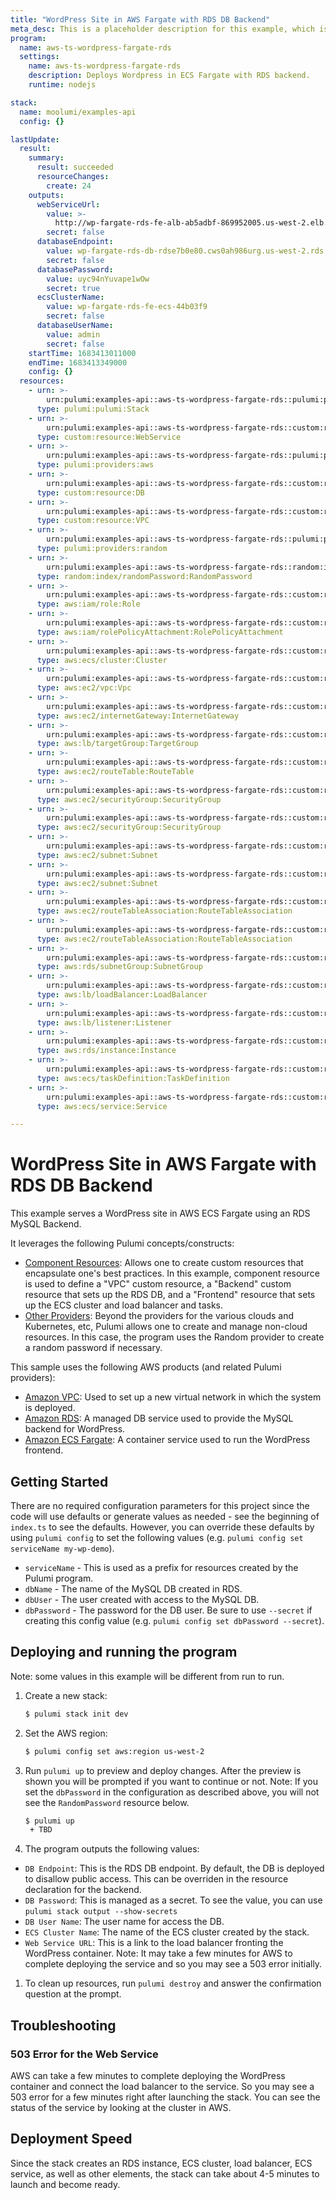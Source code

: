 ```yaml
---
title: "WordPress Site in AWS Fargate with RDS DB Backend"
meta_desc: This is a placeholder description for this example, which is an interesting example of how to do something with Pulumi.
program:
  name: aws-ts-wordpress-fargate-rds
  settings:
    name: aws-ts-wordpress-fargate-rds
    description: Deploys Wordpress in ECS Fargate with RDS backend.
    runtime: nodejs

stack:
  name: moolumi/examples-api
  config: {}

lastUpdate:
  result:
    summary:
      result: succeeded
      resourceChanges:
        create: 24
    outputs:
      webServiceUrl:
        value: >-
          http://wp-fargate-rds-fe-alb-ab5adbf-869952005.us-west-2.elb.amazonaws.com
        secret: false
      databaseEndpoint:
        value: wp-fargate-rds-db-rdse7b0e80.cws0ah986urg.us-west-2.rds.amazonaws.com
        secret: false
      databasePassword:
        value: uyc94nYuvape1wOw
        secret: true
      ecsClusterName:
        value: wp-fargate-rds-fe-ecs-44b03f9
        secret: false
      databaseUserName:
        value: admin
        secret: false
    startTime: 1683413011000
    endTime: 1683413349000
    config: {}
  resources:
    - urn: >-
        urn:pulumi:examples-api::aws-ts-wordpress-fargate-rds::pulumi:pulumi:Stack::aws-ts-wordpress-fargate-rds-examples-api
      type: pulumi:pulumi:Stack
    - urn: >-
        urn:pulumi:examples-api::aws-ts-wordpress-fargate-rds::custom:resource:WebService::wp-fargate-rds-fe
      type: custom:resource:WebService
    - urn: >-
        urn:pulumi:examples-api::aws-ts-wordpress-fargate-rds::pulumi:providers:aws::default_5_40_0
      type: pulumi:providers:aws
    - urn: >-
        urn:pulumi:examples-api::aws-ts-wordpress-fargate-rds::custom:resource:DB::wp-fargate-rds-db
      type: custom:resource:DB
    - urn: >-
        urn:pulumi:examples-api::aws-ts-wordpress-fargate-rds::custom:resource:VPC::wp-fargate-rds-net
      type: custom:resource:VPC
    - urn: >-
        urn:pulumi:examples-api::aws-ts-wordpress-fargate-rds::pulumi:providers:random::default_4_13_0
      type: pulumi:providers:random
    - urn: >-
        urn:pulumi:examples-api::aws-ts-wordpress-fargate-rds::random:index/randomPassword:RandomPassword::dbPassword
      type: random:index/randomPassword:RandomPassword
    - urn: >-
        urn:pulumi:examples-api::aws-ts-wordpress-fargate-rds::custom:resource:WebService$aws:iam/role:Role::wp-fargate-rds-fe-task-role
      type: aws:iam/role:Role
    - urn: >-
        urn:pulumi:examples-api::aws-ts-wordpress-fargate-rds::custom:resource:WebService$aws:iam/rolePolicyAttachment:RolePolicyAttachment::wp-fargate-rds-fe-task-policy
      type: aws:iam/rolePolicyAttachment:RolePolicyAttachment
    - urn: >-
        urn:pulumi:examples-api::aws-ts-wordpress-fargate-rds::custom:resource:WebService$aws:ecs/cluster:Cluster::wp-fargate-rds-fe-ecs
      type: aws:ecs/cluster:Cluster
    - urn: >-
        urn:pulumi:examples-api::aws-ts-wordpress-fargate-rds::custom:resource:VPC$aws:ec2/vpc:Vpc::wp-fargate-rds-net-vpc
      type: aws:ec2/vpc:Vpc
    - urn: >-
        urn:pulumi:examples-api::aws-ts-wordpress-fargate-rds::custom:resource:VPC$aws:ec2/internetGateway:InternetGateway::wp-fargate-rds-net-igw
      type: aws:ec2/internetGateway:InternetGateway
    - urn: >-
        urn:pulumi:examples-api::aws-ts-wordpress-fargate-rds::custom:resource:WebService$aws:lb/targetGroup:TargetGroup::wp-fargate-rds-fe-app-tg
      type: aws:lb/targetGroup:TargetGroup
    - urn: >-
        urn:pulumi:examples-api::aws-ts-wordpress-fargate-rds::custom:resource:VPC$aws:ec2/routeTable:RouteTable::wp-fargate-rds-net-rt
      type: aws:ec2/routeTable:RouteTable
    - urn: >-
        urn:pulumi:examples-api::aws-ts-wordpress-fargate-rds::custom:resource:VPC$aws:ec2/securityGroup:SecurityGroup::wp-fargate-rds-net-rds-sg
      type: aws:ec2/securityGroup:SecurityGroup
    - urn: >-
        urn:pulumi:examples-api::aws-ts-wordpress-fargate-rds::custom:resource:VPC$aws:ec2/securityGroup:SecurityGroup::wp-fargate-rds-net-fe-sg
      type: aws:ec2/securityGroup:SecurityGroup
    - urn: >-
        urn:pulumi:examples-api::aws-ts-wordpress-fargate-rds::custom:resource:VPC$aws:ec2/subnet:Subnet::wp-fargate-rds-net-subnet-1
      type: aws:ec2/subnet:Subnet
    - urn: >-
        urn:pulumi:examples-api::aws-ts-wordpress-fargate-rds::custom:resource:VPC$aws:ec2/subnet:Subnet::wp-fargate-rds-net-subnet-0
      type: aws:ec2/subnet:Subnet
    - urn: >-
        urn:pulumi:examples-api::aws-ts-wordpress-fargate-rds::custom:resource:VPC$aws:ec2/routeTableAssociation:RouteTableAssociation::vpc-route-table-assoc-1
      type: aws:ec2/routeTableAssociation:RouteTableAssociation
    - urn: >-
        urn:pulumi:examples-api::aws-ts-wordpress-fargate-rds::custom:resource:VPC$aws:ec2/routeTableAssociation:RouteTableAssociation::vpc-route-table-assoc-0
      type: aws:ec2/routeTableAssociation:RouteTableAssociation
    - urn: >-
        urn:pulumi:examples-api::aws-ts-wordpress-fargate-rds::custom:resource:DB$aws:rds/subnetGroup:SubnetGroup::wp-fargate-rds-db-sng
      type: aws:rds/subnetGroup:SubnetGroup
    - urn: >-
        urn:pulumi:examples-api::aws-ts-wordpress-fargate-rds::custom:resource:WebService$aws:lb/loadBalancer:LoadBalancer::wp-fargate-rds-fe-alb
      type: aws:lb/loadBalancer:LoadBalancer
    - urn: >-
        urn:pulumi:examples-api::aws-ts-wordpress-fargate-rds::custom:resource:WebService$aws:lb/listener:Listener::wp-fargate-rds-fe-listener
      type: aws:lb/listener:Listener
    - urn: >-
        urn:pulumi:examples-api::aws-ts-wordpress-fargate-rds::custom:resource:DB$aws:rds/instance:Instance::wp-fargate-rds-db-rds
      type: aws:rds/instance:Instance
    - urn: >-
        urn:pulumi:examples-api::aws-ts-wordpress-fargate-rds::custom:resource:WebService$aws:ecs/taskDefinition:TaskDefinition::wp-fargate-rds-fe-app-task
      type: aws:ecs/taskDefinition:TaskDefinition
    - urn: >-
        urn:pulumi:examples-api::aws-ts-wordpress-fargate-rds::custom:resource:WebService$aws:ecs/service:Service::wp-fargate-rds-fe-app-svc
      type: aws:ecs/service:Service

---
```


# WordPress Site in AWS Fargate with RDS DB Backend

This example serves a WordPress site in AWS ECS Fargate using an RDS MySQL Backend.

It leverages the following Pulumi concepts/constructs:

- [Component Resources](https://www.pulumi.com/docs/intro/concepts/programming-model/#components): Allows one to create custom resources that encapsulate one's best practices. In this example, component resource is used to define a "VPC" custom resource, a "Backend" custom resource that sets up the RDS DB, and a "Frontend" resource that sets up the ECS cluster and load balancer and tasks.
- [Other Providers](https://www.pulumi.com/docs/reference/pkg/): Beyond the providers for the various clouds and Kubernetes, etc, Pulumi allows one to create and manage non-cloud resources. In this case, the program uses the Random provider to create a random password if necessary.

This sample uses the following AWS products (and related Pulumi providers):

- [Amazon VPC](https://aws.amazon.com/vpc): Used to set up a new virtual network in which the system is deployed.
- [Amazon RDS](https://aws.amazon.com/rds): A managed DB service used to provide the MySQL backend for WordPress.
- [Amazon ECS Fargate](https://aws.amazon.com/fargate): A container service used to run the WordPress frontend.

## Getting Started

There are no required configuration parameters for this project since the code will use defaults or generate values as needed - see the beginning of `index.ts` to see the defaults.
However, you can override these defaults by using `pulumi config` to set the following values (e.g. `pulumi config set serviceName my-wp-demo`).

- `serviceName` - This is used as a prefix for resources created by the Pulumi program.
- `dbName` - The name of the MySQL DB created in RDS.
- `dbUser` - The user created with access to the MySQL DB.
- `dbPassword` - The password for the DB user. Be sure to use `--secret` if creating this config value (e.g. `pulumi config set dbPassword --secret`).

## Deploying and running the program

Note: some values in this example will be different from run to run.

1. Create a new stack:

   ```bash
   $ pulumi stack init dev
   ```

1. Set the AWS region:

   ```bash
   $ pulumi config set aws:region us-west-2
   ```

1. Run `pulumi up` to preview and deploy changes. After the preview is shown you will be
   prompted if you want to continue or not. Note: If you set the `dbPassword` in the configuration as described above, you will not see the `RandomPassword` resource below.

   ```bash
   $ pulumi up
    + TBD

   ```

1. The program outputs the following values:

- `DB Endpoint`: This is the RDS DB endpoint. By default, the DB is deployed to disallow public access. This can be overriden in the resource declaration for the backend.
- `DB Password`: This is managed as a secret. To see the value, you can use `pulumi stack output --show-secrets`
- `DB User Name`: The user name for access the DB.
- `ECS Cluster Name`: The name of the ECS cluster created by the stack.
- `Web Service URL`: This is a link to the load balancer fronting the WordPress container. Note: It may take a few minutes for AWS to complete deploying the service and so you may see a 503 error initially.

1. To clean up resources, run `pulumi destroy` and answer the confirmation question at the prompt.

## Troubleshooting

### 503 Error for the Web Service

AWS can take a few minutes to complete deploying the WordPress container and connect the load balancer to the service. So you may see a 503 error for a few minutes right after launching the stack. You can see the status of the service by looking at the cluster in AWS.

## Deployment Speed

Since the stack creates an RDS instance, ECS cluster, load balancer, ECS service, as well as other elements, the stack can take about 4-5 minutes to launch and become ready.

